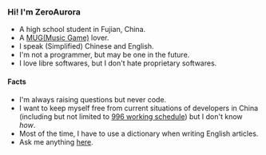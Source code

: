 ### Hi! I'm ZeroAurora

- A high school student in Fujian, China.
- A [MUG(Music Game)](https://en.wikipedia.org/wiki/Music_video_game) lover.
- I speak (Simplified) Chinese and English.
- I'm not a programmer, but may be one in the future.
- I love libre softwares, but I don't hate proprietary softwares.

#### Facts

- I'm always raising questions but never code.
- I want to keep myself free from current situations of developers in China (including but not limited to [996 working schedule](https://996.icu/#/en_US)) but I don't know *how*.
- Most of the time, I have to use a dictionary when writing English articles.
- Ask me anything [here](https://github.com/ZeroAurora/ZeroAurora/issues).
